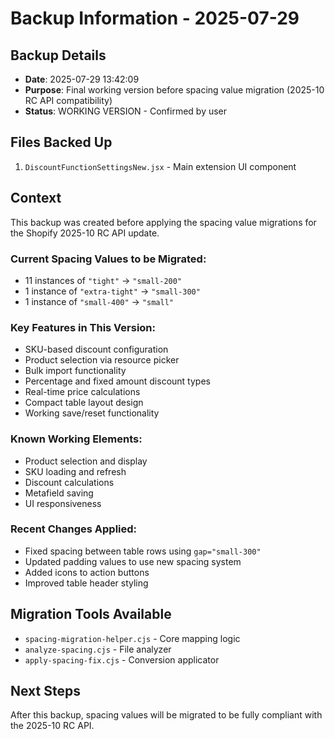 # Backup Information - 2025-07-29

## Backup Details
- **Date**: 2025-07-29 13:42:09
- **Purpose**: Final working version before spacing value migration (2025-10 RC API compatibility)
- **Status**: WORKING VERSION - Confirmed by user

## Files Backed Up
1. `DiscountFunctionSettingsNew.jsx` - Main extension UI component

## Context
This backup was created before applying the spacing value migrations for the Shopify 2025-10 RC API update.

### Current Spacing Values to be Migrated:
- 11 instances of `"tight"` → `"small-200"`
- 1 instance of `"extra-tight"` → `"small-300"`  
- 1 instance of `"small-400"` → `"small"`

### Key Features in This Version:
- SKU-based discount configuration
- Product selection via resource picker
- Bulk import functionality
- Percentage and fixed amount discount types
- Real-time price calculations
- Compact table layout design
- Working save/reset functionality

### Known Working Elements:
- Product selection and display
- SKU loading and refresh
- Discount calculations
- Metafield saving
- UI responsiveness

### Recent Changes Applied:
- Fixed spacing between table rows using `gap="small-300"`
- Updated padding values to use new spacing system
- Added icons to action buttons
- Improved table header styling

## Migration Tools Available
- `spacing-migration-helper.cjs` - Core mapping logic
- `analyze-spacing.cjs` - File analyzer
- `apply-spacing-fix.cjs` - Conversion applicator

## Next Steps
After this backup, spacing values will be migrated to be fully compliant with the 2025-10 RC API.